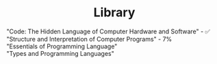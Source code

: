 <h1 align="center">Library</h1>

"Code: The Hidden Language of Computer Hardware and Software" - ✅
<br>
"Structure and Interpretation of Computer Programs" - 7%
<br>
"Essentials of Programming Language"
<br>
"Types and Programming Languages"
